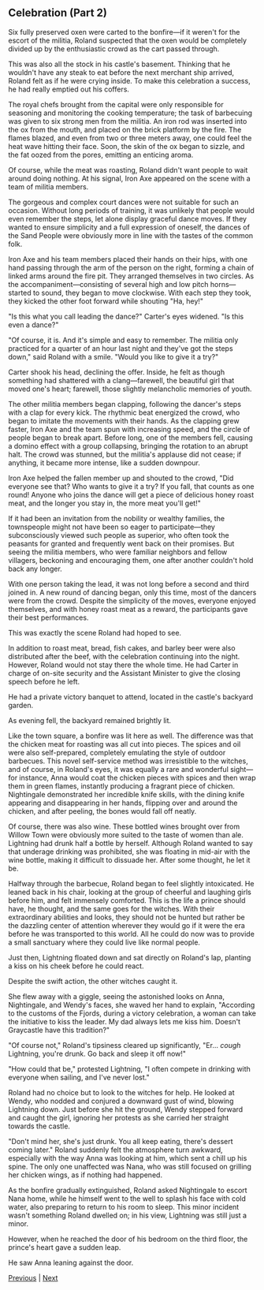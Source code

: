 ## Celebration (Part 2)
Six fully preserved oxen were carted to the bonfire—if it weren't for the escort of the militia, Roland suspected that the oxen would be completely divided up by the enthusiastic crowd as the cart passed through.



This was also all the stock in his castle's basement. Thinking that he wouldn't have any steak to eat before the next merchant ship arrived, Roland felt as if he were crying inside. To make this celebration a success, he had really emptied out his coffers.



The royal chefs brought from the capital were only responsible for seasoning and monitoring the cooking temperature; the task of barbecuing was given to six strong men from the militia. An iron rod was inserted into the ox from the mouth, and placed on the brick platform by the fire. The flames blazed, and even from two or three meters away, one could feel the heat wave hitting their face. Soon, the skin of the ox began to sizzle, and the fat oozed from the pores, emitting an enticing aroma.



Of course, while the meat was roasting, Roland didn't want people to wait around doing nothing. At his signal, Iron Axe appeared on the scene with a team of militia members.



The gorgeous and complex court dances were not suitable for such an occasion. Without long periods of training, it was unlikely that people would even remember the steps, let alone display graceful dance moves. If they wanted to ensure simplicity and a full expression of oneself, the dances of the Sand People were obviously more in line with the tastes of the common folk.



Iron Axe and his team members placed their hands on their hips, with one hand passing through the arm of the person on the right, forming a chain of linked arms around the fire pit. They arranged themselves in two circles. As the accompaniment—consisting of several high and low pitch horns—started to sound, they began to move clockwise. With each step they took, they kicked the other foot forward while shouting "Ha, hey!"



"Is this what you call leading the dance?" Carter's eyes widened. "Is this even a dance?"



"Of course, it is. And it's simple and easy to remember. The militia only practiced for a quarter of an hour last night and they've got the steps down," said Roland with a smile. "Would you like to give it a try?"



Carter shook his head, declining the offer. Inside, he felt as though something had shattered with a clang—farewell, the beautiful girl that moved one's heart; farewell, those slightly melancholic memories of youth.



The other militia members began clapping, following the dancer's steps with a clap for every kick. The rhythmic beat energized the crowd, who began to imitate the movements with their hands. As the clapping grew faster, Iron Axe and the team spun with increasing speed, and the circle of people began to break apart. Before long, one of the members fell, causing a domino effect with a group collapsing, bringing the rotation to an abrupt halt. The crowd was stunned, but the militia's applause did not cease; if anything, it became more intense, like a sudden downpour.



Iron Axe helped the fallen member up and shouted to the crowd, "Did everyone see that? Who wants to give it a try? If you fall, that counts as one round! Anyone who joins the dance will get a piece of delicious honey roast meat, and the longer you stay in, the more meat you'll get!"



If it had been an invitation from the nobility or wealthy families, the townspeople might not have been so eager to participate—they subconsciously viewed such people as superior, who often took the peasants for granted and frequently went back on their promises. But seeing the militia members, who were familiar neighbors and fellow villagers, beckoning and encouraging them, one after another couldn't hold back any longer.



With one person taking the lead, it was not long before a second and third joined in. A new round of dancing began, only this time, most of the dancers were from the crowd. Despite the simplicity of the moves, everyone enjoyed themselves, and with honey roast meat as a reward, the participants gave their best performances.



This was exactly the scene Roland had hoped to see.



In addition to roast meat, bread, fish cakes, and barley beer were also distributed after the beef, with the celebration continuing into the night. However, Roland would not stay there the whole time. He had Carter in charge of on-site security and the Assistant Minister to give the closing speech before he left.



He had a private victory banquet to attend, located in the castle's backyard garden.



As evening fell, the backyard remained brightly lit.



Like the town square, a bonfire was lit here as well. The difference was that the chicken meat for roasting was all cut into pieces. The spices and oil were also self-prepared, completely emulating the style of outdoor barbecues. This novel self-service method was irresistible to the witches, and of course, in Roland's eyes, it was equally a rare and wonderful sight—for instance, Anna would coat the chicken pieces with spices and then wrap them in green flames, instantly producing a fragrant piece of chicken. Nightingale demonstrated her incredible knife skills, with the dining knife appearing and disappearing in her hands, flipping over and around the chicken, and after peeling, the bones would fall off neatly.



Of course, there was also wine. These bottled wines brought over from Willow Town were obviously more suited to the taste of women than ale. Lightning had drunk half a bottle by herself. Although Roland wanted to say that underage drinking was prohibited, she was floating in mid-air with the wine bottle, making it difficult to dissuade her. After some thought, he let it be.



Halfway through the barbecue, Roland began to feel slightly intoxicated. He leaned back in his chair, looking at the group of cheerful and laughing girls before him, and felt immensely comforted. This is the life a prince should have, he thought, and the same goes for the witches. With their extraordinary abilities and looks, they should not be hunted but rather be the dazzling center of attention wherever they would go if it were the era before he was transported to this world. All he could do now was to provide a small sanctuary where they could live like normal people.



Just then, Lightning floated down and sat directly on Roland's lap, planting a kiss on his cheek before he could react.



Despite the swift action, the other witches caught it.



She flew away with a giggle, seeing the astonished looks on Anna, Nightingale, and Wendy's faces, she waved her hand to explain, "According to the customs of the Fjords, during a victory celebration, a woman can take the initiative to kiss the leader. My dad always lets me kiss him. Doesn't Graycastle have this tradition?"



"Of course not," Roland's tipsiness cleared up significantly, "Er... *cough* Lightning, you're drunk. Go back and sleep it off now!"



"How could that be," protested Lightning, "I often compete in drinking with everyone when sailing, and I've never lost."



Roland had no choice but to look to the witches for help. He looked at Wendy, who nodded and conjured a downward gust of wind, blowing Lightning down. Just before she hit the ground, Wendy stepped forward and caught the girl, ignoring her protests as she carried her straight towards the castle.



"Don't mind her, she's just drunk. You all keep eating, there's dessert coming later." Roland suddenly felt the atmosphere turn awkward, especially with the way Anna was looking at him, which sent a chill up his spine. The only one unaffected was Nana, who was still focused on grilling her chicken wings, as if nothing had happened.



As the bonfire gradually extinguished, Roland asked Nightingale to escort Nana home, while he himself went to the well to splash his face with cold water, also preparing to return to his room to sleep. This minor incident wasn't something Roland dwelled on; in his view, Lightning was still just a minor.



However, when he reached the door of his bedroom on the third floor, the prince's heart gave a sudden leap.



He saw Anna leaning against the door.





[Previous](CH0089.md) | [Next](CH0091.md)
